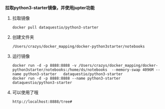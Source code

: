 **拉取python3-starter镜像，并使用jupter功能**

1. 拉取镜像

   ```
   docker pull dataquestio/python3-starter
   ```

2. 创建文件夹

   ```
   /Users/crazys/docker_mapping/docker-python3starter/notebooks
   ```

   

3. 运行镜像

   ```
   docker run -d -p 8888:8888 -v /Users/crazys/docker_mapping/docker-python3starter/notebooks:/home/ds/notebooks  --memory-swap 4096M --name python3-starter   dataquestio/python3-starter
   docker run -d -p 8888:8888 --name python3-starter   dataquestio/python3-starter
   ```

4. 可以使用了哦

   ```
   http://localhost:8888/tree#
   ```

   

